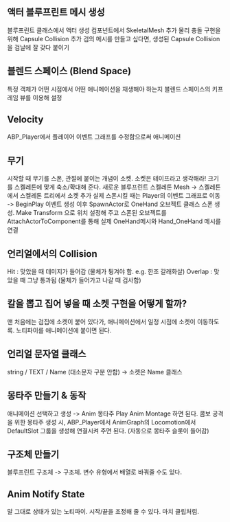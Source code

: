 ## 액터 블루프린트 메시 생성

블루프린트 클래스에서 액터 생성
컴포넌트에서 SkeletalMesh 추가
물리 충돌 구현을 위해 Capsule Collision 추가
검의 메시를 만들고 싶다면, 생성된 Capsule Collision을 검날에 잘 갖다 붙이기

## 블렌드 스페이스 (Blend Space)

특정 객체가 어떤 시점에서 어떤 애니메이션을 재생해야 하는지 블렌드 스페이스의 키프레임 뷰를 이용해 설정


## Velocity

ABP_Player에서 플레이어 이벤트 그래프를 수정함으로써 애니메이션


## 무기

시작할 때 무기를 스폰, 관절에 붙이는 개념이 소켓. 소켓은 테이프라고 생각해라!
크기를 스켈레톤에 맞게 축소/확대해 준다.
새로운 블루프린트 스켈레톤 Mesh -> 스켈레톤에서 스켈레톤 트리에서 소켓 추가
실제 스폰시킬 때는 Player의 이벤트 그래프로 이동 -> BeginPlay 이벤트 생성
이후 SpawnActor로 OneHand 오브젝트 클래스 스폰 생성.
Make Transform 으로 위치 설정해 주고
스폰된 오브젝트를 AttachActorToComponent를 통해 실제 OneHand메시와 Hand_OneHand 메시를 연결

## 언리얼에서의 Collision

Hit : 맞았을 때 데미지가 들어감 (물체가 튕겨야 함. e.g. 한조 갈래화살)
Overlap : 맞았을 때 그냥 통과됨 (물체가 들어가고 나갈 때 검사함)

## 칼을 뽑고 집어 넣을 때 소켓 구현을 어떻게 할까?

맨 처음에는 검집에 소켓이 붙어 있다가, 애니메이션에서 일정 시점에 소켓이 이동하도록.
노티파이를 애니메이션에 붙이면 된다.


## 언리얼 문자열 클래스

string / TEXT / Name (대소문자 구분 안함) -> 소켓은 Name 클래스

## 몽타주 만들기 & 동작

애니메이션 선택하고 생성 -> Anim 몽타주
Play Anim Montage 하면 된다.
콤보 공격을 위한 몽타주 생성 시, ABP_Player에서 AnimGraph의 Locomotion에서 DefaultSlot 그룹을 생성해 연결시켜 주면 된다. (자동으로 몽타주 슬롯이 들어감)

## 구조체 만들기

블루프린트 구조체 -> 구조체.
변수 유형에서 배열로 바꿔줄 수도 있다.

## Anim Notify State

말 그대로 상태가 있는 노티파이. 시작/끝을 조정해 줄 수 있다. 마치 클립처럼.

